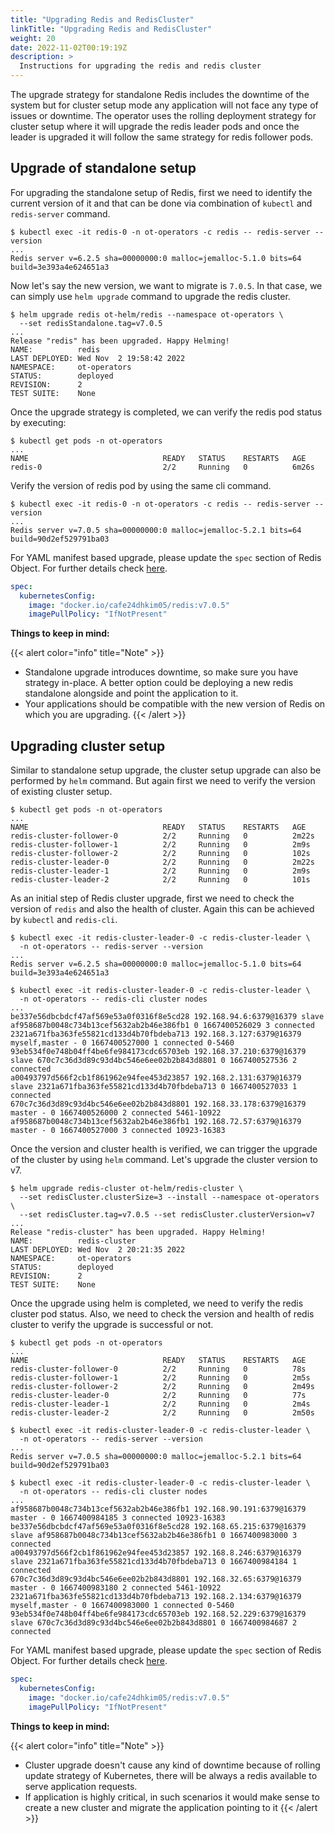 ```yaml
---
title: "Upgrading Redis and RedisCluster"
linkTitle: "Upgrading Redis and RedisCluster"
weight: 20
date: 2022-11-02T00:19:19Z
description: >
  Instructions for upgrading the redis and redis cluster
---
```


The upgrade strategy for standalone Redis includes the downtime of the system but for cluster setup mode any application will not face any type of issues or downtime. The operator uses the rolling deployment strategy for cluster setup where it will upgrade the redis leader pods and once the leader is upgraded it will follow the same strategy for redis follower pods.

## Upgrade of standalone setup

For upgrading the standalone setup of Redis, first we need to identify the current version of it and that can be done via combination of `kubectl` and `redis-server` command.

```shell
$ kubectl exec -it redis-0 -n ot-operators -c redis -- redis-server --version
...
Redis server v=6.2.5 sha=00000000:0 malloc=jemalloc-5.1.0 bits=64 build=3e393a4e624651a3
```

Now let's say the new version, we want to migrate is `7.0.5`. In that case, we can simply use `helm upgrade` command to upgrade the redis cluster.

```shell
$ helm upgrade redis ot-helm/redis --namespace ot-operators \
  --set redisStandalone.tag=v7.0.5
...
Release "redis" has been upgraded. Happy Helming!
NAME:          redis
LAST DEPLOYED: Wed Nov  2 19:58:42 2022
NAMESPACE:     ot-operators
STATUS:        deployed
REVISION:      2
TEST SUITE:    None
```

Once the upgrade strategy is completed, we can verify the redis pod status by executing:

```shell
$ kubectl get pods -n ot-operators
...
NAME                              READY   STATUS    RESTARTS   AGE
redis-0                           2/2     Running   0          6m26s
```

Verify the version of redis pod by using the same cli command.

```shell
$ kubectl exec -it redis-0 -n ot-operators -c redis -- redis-server --version
...
Redis server v=7.0.5 sha=00000000:0 malloc=jemalloc-5.2.1 bits=64 build=90d2ef529791ba03
```

For YAML manifest based upgrade, please update the `spec` section of Redis Object. For further details check [here](../../crd-reference/redis-api/#kubernetesconfig).

```yaml
spec:
  kubernetesConfig:
    image: "docker.io/cafe24dhkim05/redis:v7.0.5"
    imagePullPolicy: "IfNotPresent"
```

**Things to keep in mind:**

{{< alert color="info" title="Note" >}}
- Standalone upgrade introduces downtime, so make sure you have strategy in-place. A better option could be deploying a new redis standalone alongside and point the application to it.
- Your applications should be compatible with the new version of Redis on which you are upgrading.
{{< /alert >}}

## Upgrading cluster setup

Similar to standalone setup upgrade, the cluster setup upgrade can also be performed by `helm` command. But again first we need to verify the version of existing cluster setup.

```shell
$ kubectl get pods -n ot-operators
...
NAME                              READY   STATUS    RESTARTS   AGE
redis-cluster-follower-0          2/2     Running   0          2m22s
redis-cluster-follower-1          2/2     Running   0          2m9s
redis-cluster-follower-2          2/2     Running   0          102s
redis-cluster-leader-0            2/2     Running   0          2m22s
redis-cluster-leader-1            2/2     Running   0          2m9s
redis-cluster-leader-2            2/2     Running   0          101s
```

As an initial step of Redis cluster upgrade, first we need to check the version of `redis` and also the health of cluster. Again this can be achieved by `kubectl` and `redis-cli`.

```shell
$ kubectl exec -it redis-cluster-leader-0 -c redis-cluster-leader \
  -n ot-operators -- redis-server --version
...
Redis server v=6.2.5 sha=00000000:0 malloc=jemalloc-5.1.0 bits=64 build=3e393a4e624651a3
```

```shell
$ kubectl exec -it redis-cluster-leader-0 -c redis-cluster-leader \
  -n ot-operators -- redis-cli cluster nodes
...
be337e56dbcbdcf47af569e53a0f0316f8e5cd28 192.168.94.6:6379@16379 slave af958687b0048c734b13cef5632ab2b46e386fb1 0 1667400526029 3 connected
2321a671fba363fe55821cd133d4b70fbdeba713 192.168.3.127:6379@16379 myself,master - 0 1667400527000 1 connected 0-5460
93eb534f0e748b04ff4be6fe984173cdc65703eb 192.168.37.210:6379@16379 slave 670c7c36d3d89c93d4bc546e6ee02b2b843d8801 0 1667400527536 2 connected
a00493797d566f2cb1f861962e94fee453d23857 192.168.2.131:6379@16379 slave 2321a671fba363fe55821cd133d4b70fbdeba713 0 1667400527033 1 connected
670c7c36d3d89c93d4bc546e6ee02b2b843d8801 192.168.33.178:6379@16379 master - 0 1667400526000 2 connected 5461-10922
af958687b0048c734b13cef5632ab2b46e386fb1 192.168.72.57:6379@16379 master - 0 1667400527000 3 connected 10923-16383
```

Once the version and cluster health is verified, we can trigger the upgrade of the cluster by using `helm` command. Let's upgrade the cluster version to v7.

```shell
$ helm upgrade redis-cluster ot-helm/redis-cluster \
  --set redisCluster.clusterSize=3 --install --namespace ot-operators \
  --set redisCluster.tag=v7.0.5 --set redisCluster.clusterVersion=v7
...
Release "redis-cluster" has been upgraded. Happy Helming!
NAME:          redis-cluster
LAST DEPLOYED: Wed Nov  2 20:21:35 2022
NAMESPACE:     ot-operators
STATUS:        deployed
REVISION:      2
TEST SUITE:    None
```

Once the upgrade using helm is completed, we need to verify the redis cluster pod status. Also, we need to check the version and health of redis cluster to verify the upgrade is successful or not.

```shell
$ kubectl get pods -n ot-operators
...
NAME                              READY   STATUS    RESTARTS   AGE
redis-cluster-follower-0          2/2     Running   0          78s
redis-cluster-follower-1          2/2     Running   0          2m5s
redis-cluster-follower-2          2/2     Running   0          2m49s
redis-cluster-leader-0            2/2     Running   0          77s
redis-cluster-leader-1            2/2     Running   0          2m4s
redis-cluster-leader-2            2/2     Running   0          2m50s
```

```shell
$ kubectl exec -it redis-cluster-leader-0 -c redis-cluster-leader \
  -n ot-operators -- redis-server --version
...
Redis server v=7.0.5 sha=00000000:0 malloc=jemalloc-5.2.1 bits=64 build=90d2ef529791ba03
```

```shell
$ kubectl exec -it redis-cluster-leader-0 -c redis-cluster-leader \
  -n ot-operators -- redis-cli cluster nodes
...
af958687b0048c734b13cef5632ab2b46e386fb1 192.168.90.191:6379@16379 master - 0 1667400984185 3 connected 10923-16383
be337e56dbcbdcf47af569e53a0f0316f8e5cd28 192.168.65.215:6379@16379 slave af958687b0048c734b13cef5632ab2b46e386fb1 0 1667400983000 3 connected
a00493797d566f2cb1f861962e94fee453d23857 192.168.8.246:6379@16379 slave 2321a671fba363fe55821cd133d4b70fbdeba713 0 1667400984184 1 connected
670c7c36d3d89c93d4bc546e6ee02b2b843d8801 192.168.32.65:6379@16379 master - 0 1667400983180 2 connected 5461-10922
2321a671fba363fe55821cd133d4b70fbdeba713 192.168.2.134:6379@16379 myself,master - 0 1667400983000 1 connected 0-5460
93eb534f0e748b04ff4be6fe984173cdc65703eb 192.168.52.229:6379@16379 slave 670c7c36d3d89c93d4bc546e6ee02b2b843d8801 0 1667400984687 2 connected
```

For YAML manifest based upgrade, please update the `spec` section of Redis Object. For further details check [here](../../crd-reference/redis-api/#kubernetesconfig).

```yaml
spec:
  kubernetesConfig:
    image: "docker.io/cafe24dhkim05/redis:v7.0.5"
    imagePullPolicy: "IfNotPresent"
```


**Things to keep in mind:**

{{< alert color="info" title="Note" >}}
- Cluster upgrade doesn't cause any kind of downtime because of rolling update strategy of Kubernetes, there will be always a redis available to serve application requests.
- If application is highly critical, in such scenarios it would make sense to create a new cluster and migrate the application pointing to it
{{< /alert >}}

